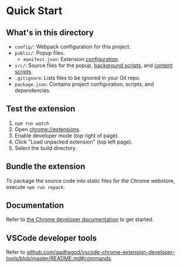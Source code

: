# Quick Start

## What's in this directory

- `config/`: Webpack configuration for this project.
- `public/`: Popup files.
  - `manifest.json`: Extension [configuration](https://developer.chrome.com/docs/extensions/mv2/manifest/).
- `src/`: Source files for the popup, [background scripts](https://developer.chrome.com/docs/extensions/mv3/service_workers/#manifest), and [content scripts](https://developer.chrome.com/docs/extensions/mv3/content_scripts/).
- `.gitignore`: Lists files to be ignored in your Git repo.
- `package.json`: Contains project configuration, scripts, and dependencies.

## Test the extension

1. `npm run watch`
2. Open [chrome://extensions](chrome://extensions).
3. Enable developer mode (top right of page).
4. Click "Load unpacked extension" (top left page).
5. Select the build directory.

## Bundle the extension

To package the source code into static files for the Chrome webstore, execute `npm run repack`.

## Documentation

Refer to [the Chrome developer documentation](https://developer.chrome.com/docs/extensions/mv3/getstarted/) to get started.

## VSCode developer tools

Refer to [github.com/gadhagod/vscode-chrome-extension-developer-tools/blob/master/README.md#commands](https://github.com/gadhagod/vscode-chrome-extension-developer-tools/blob/master/README.md#commands).
